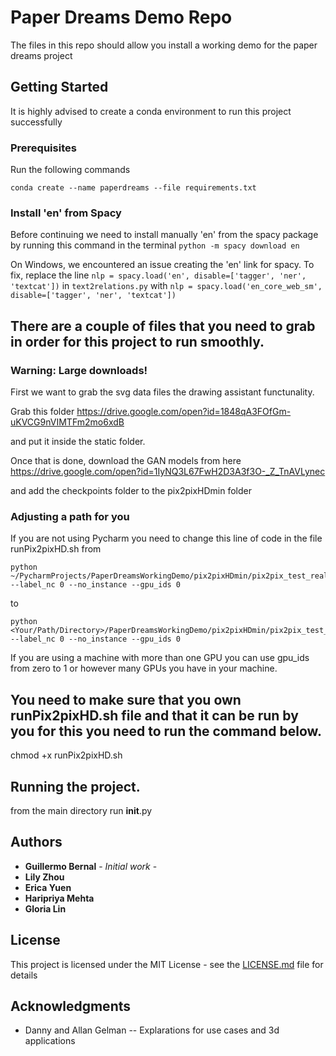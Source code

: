 # Paper Dreams Demo Repo

The files in this repo should allow you install a working demo for the paper dreams project
## Getting Started

It is highly advised to create a conda environment to run this project successfully 
### Prerequisites

Run the following commands 
```
conda create --name paperdreams --file requirements.txt
```
### Install 'en' from Spacy
Before continuing we need to install manually 'en' from the spacy package by running this command in the terminal
``python -m spacy download en``


On Windows, we encountered an issue creating the 'en' link for spacy. To fix, replace the line ```nlp = spacy.load('en', disable=['tagger', 'ner', 'textcat'])``` in ```text2relations.py``` with ```nlp = spacy.load('en_core_web_sm', disable=['tagger', 'ner', 'textcat'])```


## There are a couple of files that you need to grab in order for this project to run smoothly.

### Warning: Large downloads!

First we want to grab the svg data files the drawing assistant functunality.

Grab this folder https://drive.google.com/open?id=1848qA3FOfGm-uKVCG9nVIMTFm2mo6xdB

and put it inside the static folder.

Once that is done, download the GAN models from here https://drive.google.com/open?id=1IyNQ3L67FwH2D3A3f3O-_Z_TnAVLynec

and add the checkpoints folder to the pix2pixHDmin folder

### Adjusting a path for you
If you are not using Pycharm you need to change this line of code in the file runPix2pixHD.sh from 
```
python ~/PycharmProjects/PaperDreamsWorkingDemo/pix2pixHDmin/pix2pix_test_realtime.py --label_nc 0 --no_instance --gpu_ids 0 
```
to 

```
python <Your/Path/Directory>/PaperDreamsWorkingDemo/pix2pixHDmin/pix2pix_test_realtime.py --label_nc 0 --no_instance --gpu_ids 0 
```
If you are using a machine with more than one GPU you can use gpu_ids from zero to 1 or however many GPUs you have in your machine.
## You need to make sure that you own runPix2pixHD.sh file and that it can be run by you for this you need to run the command below.

chmod +x runPix2pixHD.sh

## Running the project.

from the main directory run __init__.py 


## Authors

* **Guillermo Bernal** - *Initial work* - 
* **Lily Zhou**
* **Erica Yuen**
* **Haripriya Mehta**
* **Gloria Lin**

## License

This project is licensed under the MIT License - see the [LICENSE.md](LICENSE.md) file for details

## Acknowledgments

* Danny and Allan Gelman -- Explarations for use cases and 3d applications
